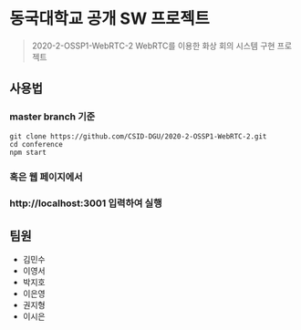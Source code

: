 # 동국대학교 공개 SW 프로젝트 
> 2020-2-OSSP1-WebRTC-2
> WebRTC를 이용한 화상 회의 시스템 구현 프로젝트

 ## 사용법
 ### master branch 기준
  ```
  git clone https://github.com/CSID-DGU/2020-2-OSSP1-WebRTC-2.git
  cd conference
  npm start
 ```
 ### 혹은 웹 페이지에서 
 ### http://localhost:3001 입력하여 실행

 ## 팀원
 * 김민수
 * 이영서
 * 박지호
 * 이은영
 * 권지형
 * 이시은
